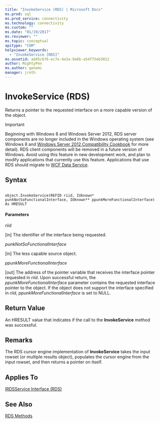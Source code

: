 ```yaml
---
title: "InvokeService (RDS) | Microsoft Docs"
ms.prod: sql
ms.prod_service: connectivity
ms.technology: connectivity
ms.custom: ""
ms.date: "01/19/2017"
ms.reviewer: ""
ms.topic: conceptual
apitype: "COM"
helpviewer_keywords: 
  - "InvokeService [RDS]"
ms.assetid: ad45c676-ec7e-4a3a-9a6b-a54f75eb3012
author: MightyPen
ms.author: genemi
manager: jroth
---
```

# InvokeService (RDS)
Returns a pointer to the requested interface on a more capable version of the object.  
  
> [!IMPORTANT]
>  Beginning with Windows 8 and Windows Server 2012, RDS server components are no longer included in the Windows operating system (see Windows 8 and [Windows Server 2012 Compatibility Cookbook](https://www.microsoft.com/download/details.aspx?id=27416) for more detail). RDS client components will be removed in a future version of Windows. Avoid using this feature in new development work, and plan to modify applications that currently use this feature. Applications that use RDS should migrate to  [WCF Data Service](https://go.microsoft.com/fwlink/?LinkId=199565).  
  
## Syntax  
  
```  
  
object.InvokeService(REFID riid, IUknown* punkNotSoFunctionalInterface, IUknown** ppunkMoreFunctionalInterface) As HRESULT  
```  
  
#### Parameters  
 *riid*  
  
 [in] The identifier of the interface being requested.  
  
 *punkNotSoFunctionalInterface*  
  
 [in] The less capable source object.  
  
 *ppunkMoreFunctionalInterface*  
  
 [out] The address of the pointer variable that receives the interface pointer requested in *riid*. Upon successful return, the *ppunkMoreFunctionalInterface* parameter contains the requested interface pointer to the object. If the object does not support the interface specified in *riid*, *ppunkMoreFunctionalInterface* is set to NULL.  
  
## Return Value  
 An HRESULT value that indicates if the call to the **InvokeService** method was successful.  
  
## Remarks  
 The RDS cursor engine implementation of **InvokeService** takes the input rowset (or multiple results object), populates the cursor engine from the input rowset, and then returns a pointer on itself.  
  
## Applies To  
 [IRDSService Interface (RDS)](../../../ado/reference/rds-api/irdsservice-interface-rds.md)  
  
## See Also  
 [RDS Methods](../../../ado/reference/rds-api/rds-methods.md)


